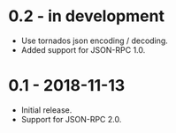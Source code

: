# 0.2 - in development

* Use tornados json encoding / decoding.
* Added support for JSON-RPC 1.0.

# 0.1 - 2018-11-13

* Initial release.
* Support for JSON-RPC 2.0.